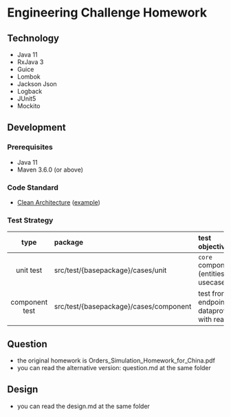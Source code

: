 # Engineering Challenge Homework

## Technology

- Java 11
- RxJava 3
- Guice
- Lombok
- Jackson Json
- Logback
- JUnit5
- Mockito

## Development

### Prerequisites

- Java 11
- Maven 3.6.0 (or above)

### Code Standard

- [Clean Architecture](https://blog.cleancoder.com/uncle-bob/2012/08/13/the-clean-architecture.html) ([example](https://github.com/mattia-battiston/clean-architecture-example))

### Test Strategy

| type              | package                                   | test objective                                    |
| :---------------: | :---------------------------------------- | :------------------------------------------------ |
| unit test         | src/test/{basepackage}/cases/unit         | `core` components (entities, usecases)            |
| component test    | src/test/{basepackage}/cases/component    | test from endpoint to dataprovider with real IO   |

## Question
- the original homework is Orders_Simulation_Homework_for_China.pdf
- you can read the alternative version: question.md at the same folder

## Design
- you can read the design.md at the same folder
